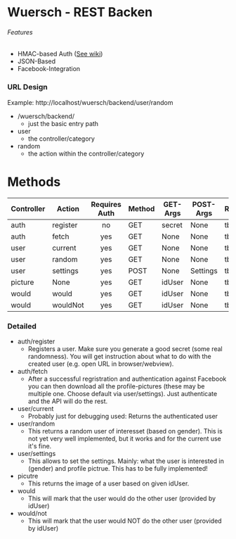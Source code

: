 # Wuersch - REST Backen

###### Features
 - HMAC-based Auth ([See wiki](http://en.wikipedia.org/wiki/Hash-based_message_authentication_code))
 - JSON-Based
 - Facebook-Integration

### URL Design
Example: http://localhost/wuersch/backend/user/random
- /wuersch/backend/
  - just the basic entry path
- user
  - the controller/category
- random
  - the action within the controller/category


# Methods
| Controller | Action       | Requires Auth | Method | GET-Args | POST-Args | Returns |
|------------|--------------|:-------------:|--------|----------|-----------|---------|
| auth       | register     | no            | GET    | secret   | None      | tbd     |
| auth       | fetch        | yes           | GET    | None     | None      | tbd     |
| user       | current      | yes           | GET    | None     | None      | tbd     |
| user       | random       | yes           | GET    | None     | None      | tbd     |
| user       | settings     | yes           | POST   | None     | Settings  | tbd     |
| picture    | None         | yes           | GET    | idUser   | None      | tbd     |
| would      | would        | yes           | GET    | idUser   | None      | tbd     |
| would      | wouldNot     | yes           | GET    | idUser   | None      | tbd     |

### Detailed
- auth/register
  - Registers a user. Make sure you generate a good secret (some real randomness). You will get instruction about what to do with the created user (e.g. open URL in browser/webview).
- auth/fetch
  - After a successful regristration and authentication against Facebook you can then download all the profile-pictures (these may be multiple one. Choose default via user/settings). Just authenticate and the API will do the rest.
- user/current
  - Probably just for debugging used: Returns the authenticated user
- user/random
  - This returns a random user of interesset (based on gender). This is not yet very well implemented, but it works and for the current use it's fine.
- user/settings
  - This allows to set the settings. Mainly: what the user is interested in (gender) and profile pictrue. This has to be fully implemented!
- picutre
  - This returns the image of a user based on given idUser.
- would
  - This will mark that the user would do the other user (provided by idUser)
- would/not
  - This will mark that the user would NOT do the other user (provided by idUser)
